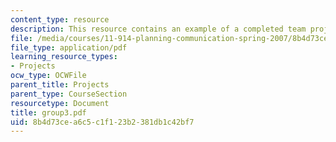 ```yaml
---
content_type: resource
description: This resource contains an example of a completed team project.
file: /media/courses/11-914-planning-communication-spring-2007/8b4d73cea6c5c1f123b2381db1c42bf7_group3.pdf
file_type: application/pdf
learning_resource_types:
- Projects
ocw_type: OCWFile
parent_title: Projects
parent_type: CourseSection
resourcetype: Document
title: group3.pdf
uid: 8b4d73ce-a6c5-c1f1-23b2-381db1c42bf7
---
```

